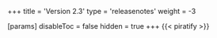 +++
title = 'Version 2.3'
type = 'releasenotes'
weight = -3

[params]
  disableToc = false
  hidden = true
+++
{{< piratify >}}
